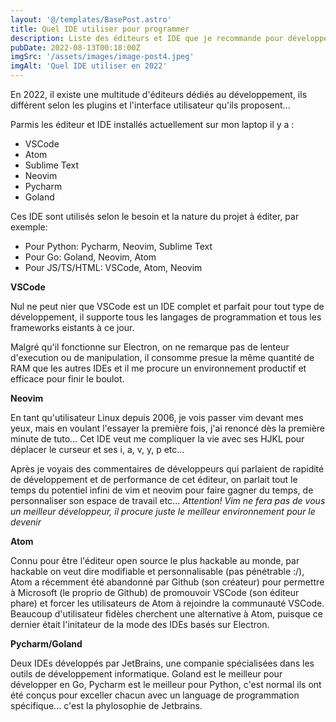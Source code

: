 ```yaml
---
layout: '@/templates/BasePost.astro'
title: Quel IDE utiliser pour programmer 
description: Liste des éditeurs et IDE que je recommande pour développer en 2022.
pubDate: 2022-08-13T00:18:00Z
imgSrc: '/assets/images/image-post4.jpeg'
imgAlt: 'Quel IDE utiliser en 2022'
---
```


En 2022, il existe une multitude d'éditeurs dédiés au développement, ils différent selon les plugins et l'interface utilisateur qu'ils proposent...

Parmis les éditeur et IDE installés actuellement sur mon laptop il y a : 
- VSCode
- Atom
- Sublime Text
- Neovim
- Pycharm
- Goland

Ces IDE sont utilisés selon le besoin et la nature du projet à éditer, par exemple:

- Pour Python: Pycharm, Neovim, Sublime Text
- Pour Go: Goland, Neovim, Atom
- Pour JS/TS/HTML: VSCode, Atom, Neovim 

**VSCode**

Nul ne peut nier que VSCode est un IDE complet et parfait pour tout type de développement, il supporte tous les langages de programmation et tous les frameworks eistants à ce jour.

Malgré qu'il fonctionne sur Electron, on ne remarque pas de lenteur d'execution ou de manipulation, il consomme presue la même quantité de RAM que les autres IDEs et il me procure un environnement productif et efficace pour finir le boulot.

**Neovim**

En tant qu'utilisateur Linux depuis 2006, je vois passer vim devant mes yeux, mais en voulant l'essayer la première fois, j'ai renoncé dès la première minute de tuto... Cet IDE veut me compliquer la vie avec ses HJKL pour déplacer le curseur et ses i, a, v, y, p etc...

Après je voyais des commentaires de développeurs qui parlaient de rapidité de développement et de performance de cet éditeur, on parlait tout le temps du potentiel infini de vim et neovim pour faire gagner du temps, de personnaliser son espace de travail etc...
*Attention! Vim ne fera pas de vous un meilleur développeur, il procure juste le meilleur environnement pour le devenir*

**Atom**

Connu pour être l'éditeur open source le plus hackable au monde, par hackable on veut dire modifiable et personnalisable (pas pénétrable :/), Atom a récemment été abandonné par Github (son créateur) pour permettre à Microsoft (le proprio de Github) de promouvoir VSCode (son éditeur phare) et forcer les utilisateurs de Atom à rejoindre la communauté VSCode.
Beaucoup d'utilisateur fidèles cherchent une alternative à Atom, puisque ce dernier était l'initateur de la mode des IDEs basés sur Electron. 

**Pycharm/Goland**

Deux IDEs développés par JetBrains, une companie spécialisées dans les outils de développement informatique.
Goland est le meilleur pour développer en Go, Pycharm est le meilleur pour Python, c'est normal ils ont été conçus pour exceller chacun avec un language de programmation spécifique... c'est la phylosophie de Jetbrains.
